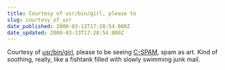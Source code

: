 ```yaml
---
title: Courtesy of usr/bin/girl, please to
slug: courtesy_of_usr
date_published: 2000-03-13T17:28:54.000Z
date_updated: 2000-03-13T17:28:54.000Z
---
```


Courtesy of [usr/bin/girl](http://www.stormwerks.com/linked/), please to be seeing [C-SPAM](http://www.cspam.com/nav.html), spam as art. Kind of soothing, really, like a fishtank filled with slowly swimming junk mail.
